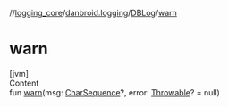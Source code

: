 //[logging_core](../../../index.md)/[danbroid.logging](../index.md)/[DBLog](index.md)/[warn](warn.md)



# warn  
[jvm]  
Content  
fun [warn](warn.md)(msg: [CharSequence](https://kotlinlang.org/api/latest/jvm/stdlib/kotlin/-char-sequence/index.html)?, error: [Throwable](https://kotlinlang.org/api/latest/jvm/stdlib/kotlin/-throwable/index.html)? = null)  



